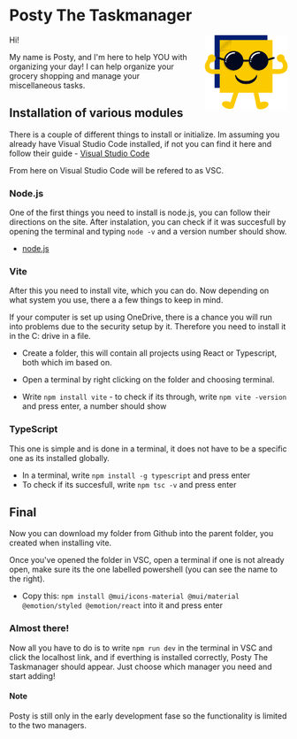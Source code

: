 # Posty The Taskmanager

<div>
  <img src="public/posty.svg" alt="Posty Logo" style="width: 150px; height: auto; float: right; margin-left: 2rem;"/>
  <p>Hi!</p>

  <p>My name is Posty, and I'm here to help YOU with organizing your day! I can help organize your grocery shopping and manage your miscellaneous tasks.</p>
</div>

## Installation of various modules

There is a couple of different things to install or initialize. Im assuming you already have Visual Studio Code installed, if not you can find it here and follow their guide - [Visual Studio Code](https://code.visualstudio.com/)

From here on Visual Studio Code will be refered to as VSC.

### Node.js

One of the first things you need to install is node.js, you can follow their directions on the site. After instalation, you can check if it was succesfull by opening the terminal and typing `node -v` and a version number should show.

- [node.js](https://nodejs.org/en/download/package-manager)

### Vite

After this you need to install vite, which you can do. Now depending on what system you use, there a a few things to keep in mind.

If your computer is set up using OneDrive, there is a chance you will run into problems due to the security setup by it. Therefore you need to install it in the C: drive in a file.

- Create a folder, this will contain all projects using React or Typescript, both which im based on.

- Open a terminal by right clicking on the folder and choosing terminal.
- Write `npm install vite` - to check if its through, write `npm vite -version` and press enter, a number should show

### TypeScript

This one is simple and is done in a terminal, it does not have to be a specific one as its installed globally.

- In a terminal, write `npm install -g typescript` and press enter
- To check if its succesfull, write `npm tsc -v` and press enter

## Final

Now you can download my folder from Github into the parent folder, you created when installing vite.

Once you've opened the folder in VSC, open a terminal if one is not already open, make sure its the one labelled powershell (you can see the name to the right).

- Copy this: `npm install @mui/icons-material @mui/material @emotion/styled @emotion/react` into it and press enter

### Almost there!

Now all you have to do is to write `npm run dev` in the terminal in VSC and click the localhost link, and if everthing is installed correctly, Posty The Taskmanager should appear.
Just choose which manager you need and start adding!

#### Note

Posty is still only in the early development fase so the functionality is limited to the two managers.
